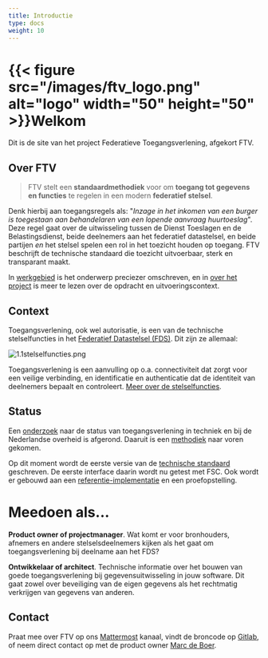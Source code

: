 ```yaml
---
title: Introductie
type: docs
weight: 10
---
```


# {{< figure src="/images/ftv_logo.png" alt="logo" width="50" height="50" >}}Welkom

Dit is de site van het project Federatieve Toegangsverlening, afgekort FTV.

## Over FTV

> FTV stelt een **standaardmethodiek** voor om **toegang tot gegevens en functies** te regelen in een modern **federatief stelsel**.

Denk hierbij aan toegangsregels als: "_Inzage in het inkomen van een burger is toegestaan aan behandelaren van een lopende aanvraag huurtoeslag_".
Deze regel gaat over de uitwisseling tussen de Dienst Toeslagen en de Belastingsdienst, beide deelnemers aan het federatief datastelsel, en beide
partijen _en_ het stelsel spelen een rol in het toezicht houden op toegang. FTV beschrijft de technische standaard die toezicht uitvoerbaar, sterk en transparant maakt.

In [werkgebied](/docs/2.onderzoek/1.werkgebied) is het onderwerp preciezer omschreven, en in [over het project](/docs/5.over_het_project) is meer te lezen over de opdracht en uitvoeringscontext.

## Context

Toegangsverlening, ook wel autorisatie, is een van de technische stelselfuncties in het [Federatief Datastelsel (FDS)](https://federatief.datastelsel.nl/). Dit zijn ze allemaal:

![1.1stelselfuncties.png](/images/1.1stelselfuncties.png)

Toegangsverlening is een aanvulling op o.a. connectiviteit dat zorgt voor een veilige verbinding, en identificatie en authenticatie dat de identiteit van deelnemers
bepaalt en controleert. [Meer over de stelselfuncties](https://federatief.datastelsel.nl/kennisbank/stelselfuncties/).

## Status

Een [onderzoek](/docs/2.onderzoek) naar de status van toegangsverlening in techniek en bij de Nederlandse overheid is afgerond.
Daaruit is een [methodiek](/docs/1.methodiek) naar voren gekomen.

Op dit moment wordt de eerste versie van de [technische standaard](/standaard) geschreven. 
De eerste interface daarin wordt nu getest met FSC.
Ook wordt er gebouwd aan een [referentie-implementatie](/docs/4.implementatie) en een proefopstelling.

# Meedoen als...

**Product owner of projectmanager**. Wat komt er voor bronhouders, afnemers en andere stelselsdeelnemers kijken als het gaat om toegangsverlening bij deelname aan het FDS?

**Ontwikkelaar of architect**. Technische informatie over het bouwen van goede toegangsverlening bij gegevensuitwisseling in jouw software. Dit gaat zowel over beveiliging van de eigen gegevens als
het rechtmatig verkrijgen van gegevens van anderen.

## Contact

Praat mee over FTV op ons [Mattermost](https://digilab.overheid.nl/chat/digilab/channels/federatieve-toegangsverlening) kanaal, vindt de broncode op [Gitlab](https://gitlab.com/digilab.overheid.nl/ecosystem/ftv/federatieve-toegangsverlening), of neem direct contact op met de product owner [Marc de Boer](mailto:marc.deboer@vng.nl).
